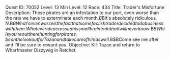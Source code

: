 Quest ID: 70052
Level: 13
Min Level: 12
Race: 434
Title: Trader's Misfortune
Description: These pirates are an infestation to our port, even worse than the rats we have to exterminate each month.$B$BIt's absolutely ridiculous, $N.$B$BWhat's even worse is the fact that some foolish trader decided to do business with them. Whatever idea crossed his small brain to do that I will never know.$B$BWhile you're out there hunting for pirates, be on the lookout for Tazan and take care of him as well.$B$BCome see me after and I'll be sure to reward you.
Objective: Kill Tazan and return to Wharfmaster Dizzywig in Ratchet.
